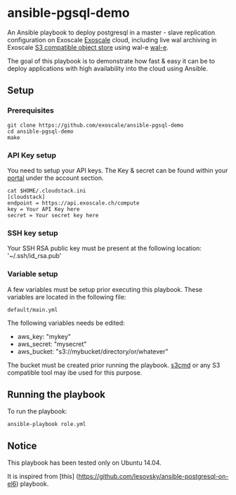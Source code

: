 # ansible-pgsql-demo

An Ansible playbook to deploy postgresql in a master - slave replication configuration on Exoscale [Exoscale](https://exoscale.ch/) cloud, including live wal archiving in Exoscale [S3 compatible object store](https://www.exoscale.ch/open-cloud/storage/) using wal-e [wal-e](https://github.com/wal-e/wal-e).

The goal of this playbook is to demonstrate how fast & easy it can be to deploy applications with high availability into the cloud using Ansible.

## Setup

### Prerequisites

```
git clone https://github.com/exoscale/ansible-pgsql-demo
cd ansible-pgsql-demo
make
```

### API Key setup

You need to setup your API keys. The Key & secret can be found within your [portal](https://portal.exoscale.ch) under the account section.

```
cat $HOME/.cloudstack.ini
[cloudstack]
endpoint = https://api.exoscale.ch/compute
key = Your API Key here
secret = Your secret key here
```

### SSH key setup

Your SSH RSA public key must be present at the following location: '~/.ssh/id_rsa.pub'

### Variable setup

A few variables must be setup prior executing this playbook. These variables are located in the following file:

```
default/main.yml
```

The following variables needs be edited:

* aws_key: "mykey"
* aws_secret: "mysecret"
* aws_bucket: "s3://mybucket/directory/or/whatever"

The bucket must be created prior running the playbook. [s3cmd](http://s3tools.org/s3cmd) or any S3 compatible tool may ibe used for this purpose.

## Running the playbook 

To run the playbook:

```
ansible-playbook role.yml 
```

## Notice

This playbook has been tested only on Ubuntu 14.04.

It is inspired from [this] (https://github.com/lesovsky/ansible-postgresql-on-el6) playbook.
